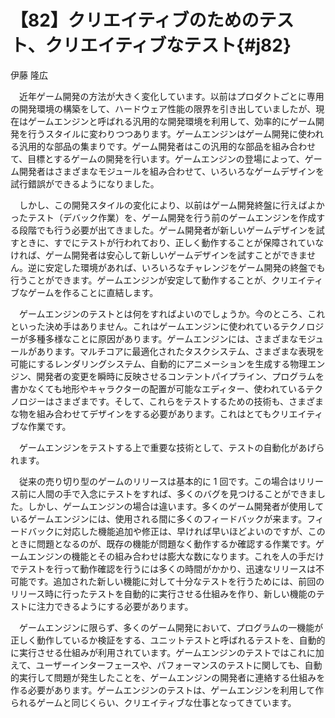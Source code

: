 # 【82】クリエイティブのためのテスト、クリエイティブなテスト{#j82}

<div class="author">伊藤 隆広</div>

　近年ゲーム開発の方法が大きく変化しています。以前はプロダクトごとに専用の開発環境の構築をして、ハードウェア性能の限界を引き出していましたが、現在はゲームエンジンと呼ばれる汎用的な開発環境を利用して、効率的にゲーム開発を行うスタイルに変わりつつあります。ゲームエンジンはゲーム開発に使われる汎用的な部品の集まりです。ゲーム開発者はこの汎用的な部品を組み合わせて、目標とするゲームの開発を行います。ゲームエンジンの登場によって、ゲーム開発者はさまざまなモジュールを組み合わせて、いろいろなゲームデザインを試行錯誤ができるようになりました。

　しかし、この開発スタイルの変化により、以前はゲーム開発終盤に行えばよかったテスト（デバック作業）を、ゲーム開発を行う前のゲームエンジンを作成する段階でも行う必要が出てきました。ゲーム開発者が新しいゲームデザインを試すときに、すでにテストが行われており、正しく動作することが保障されていなければ、ゲーム開発者は安心して新しいゲームデザインを試すことができません。逆に安定した環境があれば、いろいろなチャレンジをゲーム開発の終盤でも行うことができます。ゲームエンジンが安定して動作することが、クリエイティブなゲームを作ることに直結します。

　ゲームエンジンのテストとは何をすればよいのでしょうか。今のところ、これといった決め手はありません。これはゲームエンジンに使われているテクノロジーが多種多様なことに原因があります。ゲームエンジンには、さまざまなモジュールがあります。マルチコアに最適化されたタスクシステム、さまざまな表現を可能にするレンダリングシステム、自動的にアニメーションを生成する物理エンジン、開発者の変更を瞬時に反映させるコンテントパイプライン、プログラムを書かなくても地形やキャラクターの配置が可能なエディター、使われているテクノロジーはさまざまです。そして、これらをテストするための技術も、さまざまな物を組み合わせてデザインをする必要があります。これはとてもクリエイティブな作業です。

　ゲームエンジンをテストする上で重要な技術として、テストの自動化があげられます。

　従来の売り切り型のゲームのリリースは基本的に 1 回です。この場合はリリース前に人間の手で入念にテストをすれば、多くのバグを見つけることができました。しかし、ゲームエンジンの場合は違います。多くのゲーム開発者が使用しているゲームエンジンには、使用される間に多くのフィードバックが来ます。フィードバックに対応した機能追加や修正は、早ければ早いほどよいのですが、このときに問題となるのが、既存の機能が問題なく動作するか確認する作業です。ゲームエンジンの機能とその組み合わせは膨大な数になります。これを人の手だけでテストを行って動作確認を行うには多くの時間がかかり、迅速なリリースは不可能です。追加された新しい機能に対して十分なテストを行うためには、前回のリリース時に行ったテストを自動的に実行させる仕組みを作り、新しい機能のテストに注力できるようにする必要があります。

　ゲームエンジンに限らず、多くのゲーム開発において、プログラムの一機能が正しく動作しているか検証をする、ユニットテストと呼ばれるテストを、自動的に実行させる仕組みが利用されています。ゲームエンジンのテストではこれに加えて、ユーザーインターフェースや、パフォーマンスのテストに関しても、自動的実行して問題が発生したことを、ゲームエンジンの開発者に連絡する仕組みを作る必要があります。ゲームエンジンのテストは、ゲームエンジンを利用して作られるゲームと同じくらい、クリエイティブな仕事となってきています。
